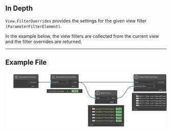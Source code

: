 ## In Depth
`View.FilterOverrides` provides the settings for the given view filter `(ParameterFilterElement)`.

In the example below, the view filters are collected from the current view and the filter overrides are returned.
___
## Example File

![View.FilterOverrides](./Revit.Elements.Views.View.FilterOverrides_img.jpg)
